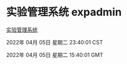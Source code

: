 # 实验管理系统 expadmin
[实验管理系统](http://59.174.25.134:56808/expadmin-782313d2-e1b1-4ea7-932e-3a55e6a1a4d0/)

2022年 04月 05日 星期二 23:40:01 CST

2022年 04月 05日 星期二 15:40:01 GMT
